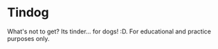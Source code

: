 # Tindog
What's not to get? Its tinder... for dogs! :D. For educational and practice purposes only. 
